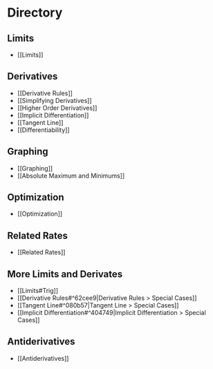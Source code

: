 # Directory
## Limits
- [[Limits]]
## Derivatives
- [[Derivative Rules]]
- [[Simplifying Derivatives]]
- [[Higher Order Derivatives]]
- [[Implicit Differentiation]]
- [[Tangent Line]]
- [[Differentiability]]
## Graphing
- [[Graphing]]
- [[Absolute Maximum and Minimums]]
## Optimization
- [[Optimization]]
## Related Rates
- [[Related Rates]]
## More Limits and Derivates
- [[Limits#Trig]]
- [[Derivative Rules#^62cee9|Derivative Rules > Special Cases]]
- [[Tangent Line#^080b57|Tangent Line > Special Cases]]
- [[Implicit Differentiation#^404749|Implicit Differentiation > Special Cases]]
## Antiderivatives
- [[Antiderivatives]]